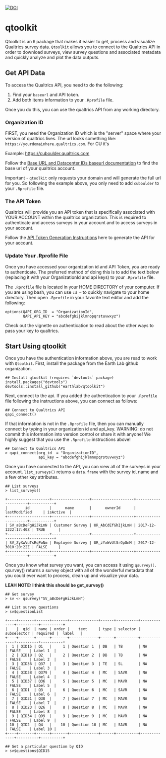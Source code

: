 [![DOI](https://zenodo.org/badge/107568212.svg)](https://zenodo.org/badge/latestdoi/107568212)

# qtoolkit

Qtoolkit is an `R` package that makes it easier to get, process and visualize Qualtrics survey data. `Qtoolkit` allows you to connect to the
Qualtrics API in order to download surveys, view survey questions and associated metadata and quickly analyze and plot the data outputs.

## Get API Data

To access the Qualtrics API, you need to do the following:

1. Find your `baseurl` and API token.
2. Add both items information to your `.Rprofile` file.

Once you do this, you can use the qualtrics API from any working directory.


### Organization ID

FIRST, you need the Organization ID which is the "server" space where your version of
qualtrics lives. The url looks something like:
`https://yourdomainhere.qualtrics.com`. For CU it's

Example: https://cuboulder.qualtrics.com

Follow the [Base URL and Datacenter IDs baseurl documentation](https://api.qualtrics.com/docs/root-url) to find the base url of
your qualtrics account.

Important - `qtoolkit` only requests your domain and will generate the full url
for you. So following the example above, you only need to add `cuboulder` to
your `.Rprofile` file.


### The API Token

Qualtrics will provide you an API token that is specifically associated with YOUR
ACCOUNT within the qualtrics organization. This is required to authenticate
and access surveys in your account and to access surveys in your account.

Follow the [API Token Generation Instructions](https://api.qualtrics.com/docs/authentication-1) here to generate
the API for your account.


### Update Your .Rprofile File

Once you have accessed your organization id and API Token, you are ready to
authenticate. The preferred method of doing this is to add the text below (replacing
it with your OrganizationId and api keys) to your `.Rprofile` file.

The `.Rprofile` file is located in your HOME DIRECTORY of your computer.
If you are using bash, you can use `cd ~` to quickly navigate to your home directory.
Then open `.Rprofile` in your favorite text editor and add the following:

```
options(QAPI_ORG_ID  = "OrganizationId",
        QAPI_API_KEY = "abcdefghijklmnopqrstuvwxyz")
```

Check out the vignette on authentication to read about the other ways to pass
your key to qualtrics.

## Start Using qtoolkit

Once you have the authentication information above, you are read to work with `Qtoolkit`.
First, install the package from the Earth Lab github organization.


```
## Install qtoolkit (requires `devtools` package)
install.packages("devtools")
devtools::install_github("earthlab/qtoolkit")
```

Next, connect to the api. If you added the authentication to your `.Rprofile` file
following the instructions above, you can connect as follows:

```
## Connect to Qualtrics API
qapi_connect()
```

If that information is not in the `.Rprofile` file, then you can manually connect
by typing in your organization id and api_key. WARNING: do not commit this information
into version control or share it with anyone! We highly suggest that you use
the `.Rprofile` instructions above!

```
## Connect to Qualtrics API
> qapi_connect(org_id  = "OrganizationID",
               api_key = "abcdefghijklmnopqrstuvwxyz")
```

Once you have connected to the API, you can view all of the surveys in your account.
`list_surveys()` returns a `data.frame` with the survey id, name and a few other
key attributes.

```
## List surveys
> list_surveys()

+-------------------+-----------------+-------------------+---------------------+-----------+
|        id         |      name       |      ownerId      |    lastModified     | isActive  |
+-------------------+-----------------+-------------------+---------------------+-----------+
| SV_aBcDeFgHiJkLmN | Customer Survey | UR_AbCdEfGhIjkLmN | 2017-12-1222:17:40Z | TRUE      |
+-------------------+-----------------+-------------------+---------------------+-----------+
| SV_ZyXwVuTsRqPoNm | Employee Survey | UR_zYxWvUtSrQpOnM | 2017-12-3010:20:22Z | FALSE     |
+-------------------+-----------------+-------------------+---------------------+-----------+
```
Once you know what survey you want, you can access it using `qsurvey()`. qsurvey()
returns a survey object with all of the wonderful metadata that you could ever want
to process, clean up and visualize your data.

**LEAH NOTE: I think this should be get_survey()**

```
## Get survey
> sv <- qsurvey("SV_aBcDeFgHiJkLmN")

## List survey questions
> sv$questionList

+----+-------+------+-------+-------------+------+----------+-------------+----------+----------+
|    |  qid  | name | order |    text     | type | selector | subselector | required |  label   |
+----+-------+------+-------+-------------+------+----------+-------------+----------+----------+
|  1 | QID15 | Q1   |     1 | Question 1  | DB   | TB       | NA          | FALSE    | Label 1  |
|  2 | QID18 | Q2   |     2 | Question 2  | DB   | TB       | NA          | FALSE    | Label 2  |
|  3 | QID36 | Q37  |     3 | Question 3  | TE   | SL       | NA          | FALSE    | Label 3  |
|  4 | QID38 | Q379 |     4 | Question 4  | MC   | SAVR     | NA          | FALSE    | Label 4  |
|  5 | QID37 | Q36  |     5 | Question 5  | MC   | MAVR     | NA          | FALSE    | Label 5  |
|  6 | QID1  | Q3   |     6 | Question 6  | MC   | SAVR     | NA          | FALSE    | Label 6  |
|  7 | QID31 | Q30  |     7 | Question 7  | MC   | MAVR     | NA          | FALSE    | Label 7  |
|  8 | QID23 | Q26  |     8 | Question 8  | MC   | MAVR     | NA          | FALSE    | Label 8  |
|  9 | QID34 | Q99  |     9 | Question 9  | MC   | MAVR     | NA          | FALSE    | Label 9  |
| 10 | QID2  | Q4   |    10 | Question 10 | MC   | SAVR     | NA          | FALSE    | Label 10 |
+----+-------+------+-------+-------------+------+----------+-------------+----------+----------+

## Get a particular question by QID
> sv$questions$QID15
```

